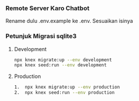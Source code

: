 ### Remote Server Karo Chatbot

Rename dulu .env.example ke .env.
Sesuaikan isinya

### Petunjuk Migrasi sqlite3

1. Development
   ```bash
   npx knex migrate:up --env development
   npx knex seed:run --env development
   ```
2. Production
   ```bash
   1.  npx knex migrate:up --env production
   2.  npx knex seed:run --env production
   ```
